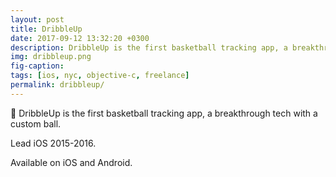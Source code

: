 ```yaml
---
layout: post
title: DribbleUp
date: 2017-09-12 13:32:20 +0300
description: DribbleUp is the first basketball tracking app, a breakthrough tech with a custom ball.
img: dribbleup.png
fig-caption: 
tags: [ios, nyc, objective-c, freelance]
permalink: dribbleup/
---
```


🏀 DribbleUp is the first basketball tracking app, a breakthrough tech with a custom ball.

Lead iOS 2015-2016.

Available on iOS and Android.